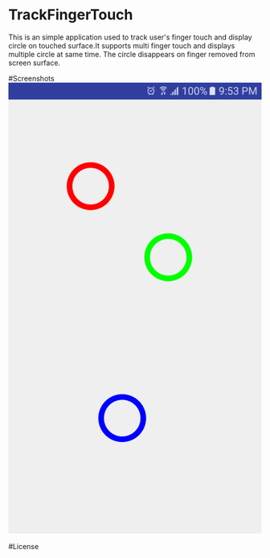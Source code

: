 # TrackFingerTouch
This is an simple application used to track user's finger touch and display circle on touched surface.It supports multi finger touch and displays multiple circle at same time. The circle disappears on finger removed from screen surface.

#Screenshots
![alt text](https://raw.githubusercontent.com/sujindra2010/TrackFingerTouch/master/Screenshot1.png)

#License